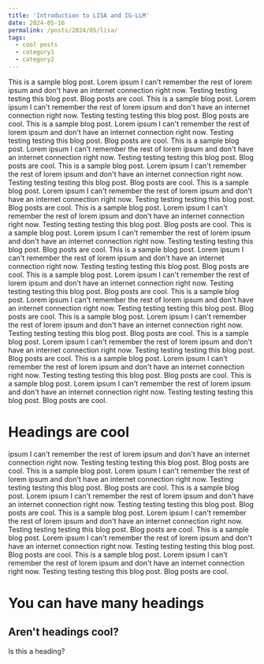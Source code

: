 ```yaml
---
title: 'Introduction to LISA and IG-LLM'
date: 2024-05-16
permalink: /posts/2024/05/lisa/
tags:
  - cool posts
  - category1
  - category2
---
```


This is a sample blog post. Lorem ipsum I can't remember the rest of lorem ipsum and don't have an internet connection right now. Testing testing testing this blog post. Blog posts are cool. This is a sample blog post. Lorem ipsum I can't remember the rest of lorem ipsum and don't have an internet connection right now. Testing testing testing this blog post. Blog posts are cool. This is a sample blog post. Lorem ipsum I can't remember the rest of lorem ipsum and don't have an internet connection right now. Testing testing testing this blog post. Blog posts are cool. This is a sample blog post. Lorem ipsum I can't remember the rest of lorem ipsum and don't have an internet connection right now. Testing testing testing this blog post. Blog posts are cool. This is a sample blog post. Lorem ipsum I can't remember the rest of lorem ipsum and don't have an internet connection right now. Testing testing testing this blog post. Blog posts are cool. This is a sample blog post. Lorem ipsum I can't remember the rest of lorem ipsum and don't have an internet connection right now. Testing testing testing this blog post. Blog posts are cool. This is a sample blog post. Lorem ipsum I can't remember the rest of lorem ipsum and don't have an internet connection right now. Testing testing testing this blog post. Blog posts are cool. This is a sample blog post. Lorem ipsum I can't remember the rest of lorem ipsum and don't have an internet connection right now. Testing testing testing this blog post. Blog posts are cool. This is a sample blog post. Lorem ipsum I can't remember the rest of lorem ipsum and don't have an internet connection right now. Testing testing testing this blog post. Blog posts are cool. This is a sample blog post. Lorem ipsum I can't remember the rest of lorem ipsum and don't have an internet connection right now. Testing testing testing this blog post. Blog posts are cool. This is a sample blog post. Lorem ipsum I can't remember the rest of lorem ipsum and don't have an internet connection right now. Testing testing testing this blog post. Blog posts are cool. This is a sample blog post. Lorem ipsum I can't remember the rest of lorem ipsum and don't have an internet connection right now. Testing testing testing this blog post. Blog posts are cool. This is a sample blog post. Lorem ipsum I can't remember the rest of lorem ipsum and don't have an internet connection right now. Testing testing testing this blog post. Blog posts are cool. This is a sample blog post. Lorem ipsum I can't remember the rest of lorem ipsum and don't have an internet connection right now. Testing testing testing this blog post. Blog posts are cool. This is a sample blog post. Lorem ipsum I can't remember the rest of lorem ipsum and don't have an internet connection right now. Testing testing testing this blog post. Blog posts are cool. 
 
 
Headings are cool
======
ipsum I can't remember the rest of lorem ipsum and don't have an internet connection right now. Testing testing testing this blog post. Blog posts are cool. This is a sample blog post. Lorem ipsum I can't remember the rest of lorem ipsum and don't have an internet connection right now. Testing testing testing this blog post. Blog posts are cool. This is a sample blog post. Lorem ipsum I can't remember the rest of lorem ipsum and don't have an internet connection right now. Testing testing testing this blog post. Blog posts are cool. This is a sample blog post. Lorem ipsum I can't remember the rest of lorem ipsum and don't have an internet connection right now. Testing testing testing this blog post. Blog posts are cool. This is a sample blog post. Lorem ipsum I can't remember the rest of lorem ipsum and don't have an internet connection right now. Testing testing testing this blog post. Blog posts are cool. This is a sample blog post. Lorem ipsum I can't remember the rest of lorem ipsum and don't have an internet connection right now. Testing testing testing this blog post. Blog posts are cool. 

You can have many headings
======

Aren't headings cool?
------

Is this a heading?